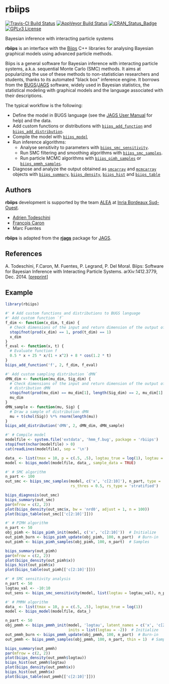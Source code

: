 rbiips
========
[![Travis-CI Build Status](https://travis-ci.org/biips/rbiips.svg?branch=master)](https://travis-ci.org/biips/rbiips)
[![AppVeyor Build Status](https://ci.appveyor.com/api/projects/status/github/biips/rbiips?branch=master&svg=true)](https://ci.appveyor.com/project/biips/rbiips)
[![CRAN_Status_Badge](http://www.r-pkg.org/badges/version/rbiips)](https://cran.r-project.org/package=rbiips)
[![GPLv3 License](https://img.shields.io/badge/license-GPLv3-blue.svg)](https://www.gnu.org/licenses/gpl-3.0.html)

Bayesian inference with interacting particle systems

**rbiips** is an interface with the [Biips][Biips website] C++ libraries for analysing
Bayesian graphical models using advanced particle methods.

Biips is a general software for Bayesian inference with interacting particle
systems, a.k.a. sequential Monte Carlo (SMC) methods. It aims at popularizing
the use of these methods to non-statistician researchers and students, thanks
to its automated "black box" inference engine. It borrows from the
[BUGS](http://www.mrc-bsu.cam.ac.uk/software/bugs/)/[JAGS][JAGS website]
software, widely used in Bayesian statistics, the statistical
modeling with graphical models and the language associated with their
descriptions.

The typical workflow is the following:

- Define the model in BUGS language (see the [JAGS User Manual][JAGS User Manual]
  for help) and the data.
- Add custom functions or distributions with 
  [`biips_add_function`](https://biips.github.io/rbiips/reference/extend-bugs.html) and 
  [`biips_add_distribution`](https://biips.github.io/rbiips/reference/extend-bugs.html).
- Compile the model with [`biips_model`](https://biips.github.io/rbiips/reference/biips_model.html)
- Run inference algorithms:
    - Analyse sensitivity to parameters with 
      [`biips_smc_sensitivity`](https://biips.github.io/rbiips/reference/biips_smc_sensitivity.html).
    - Run SMC filtering and smoothing algorithms with 
      [`biips_smc_samples`](https://biips.github.io/rbiips/reference/biips_smc_samples.html).
    - Run particle MCMC algorithms with 
      [`biips_pimh_samples`](https://biips.github.io/rbiips/reference/pimh-object.html) or
      [`biips_pmmh_samples`](https://biips.github.io/rbiips/reference/pmmh-object.html).
- Diagnose and analyze the output obtained as 
  [`smcarray`](https://biips.github.io/rbiips/reference/smcarray-object.html) and 
  [`mcmcarray`](https://biips.github.io/rbiips/reference/mcmcarray-object.html) objects with 
  [`biips_summary`](https://biips.github.io/rbiips/reference/smcarray-object.html), 
  [`biips_density`](https://biips.github.io/rbiips/reference/smcarray-object.html),
  [`biips_hist`](https://biips.github.io/rbiips/reference/smcarray-object.html) and 
  [`biips_table`](https://biips.github.io/rbiips/reference/smcarray-object.html)

Authors
----------
**rbiips** development is supported by the team
[ALEA](http://alea.bordeaux.inria.fr) at
[Inria Bordeaux Sud-Ouest](http://www.inria.fr/en/centre/bordeaux).

- [Adrien Todeschini](http://adrien.tspace.fr)
- [Francois Caron](http://www.stats.ox.ac.uk/~caron/)
- Marc Fuentes

**rbiips** is adapted from the 
[**rjags**](https://cran.r-project.org/web/packages/rjags/index.html) package 
for [JAGS][JAGS website].

References
-------------
A. Todeschini, F.Caron, M. Fuentes, P. Legrand, P. Del Moral. 
Biips: Software for Bayesian Inference with Interacting Particle Systems. 
arXiv:1412.3779, Dec. 2014. [[preprint](http://arxiv.org/abs/1412.3779)]

[Biips website]: https://biips.github.io
[JAGS website]: http://mcmc-jags.sourceforge.net/
[JAGS User Manual]: http://sourceforge.net/projects/mcmc-jags/files/Manuals/4.x/jags_user_manual.pdf/download

Example 
----------
```R
library(rbiips)

#' # Add custom functions and distributions to BUGS language
#' Add custom function `f`
f_dim <- function(x_dim, t_dim) {
  # Check dimensions of the input and return dimension of the output of function f
  stopifnot(prod(x_dim) == 1, prod(t_dim) == 1)
  x_dim
}
f_eval <- function(x, t) {
  # Evaluate function f
  0.5 * x + 25 * x/(1 + x^2) + 8 * cos(1.2 * t)
}
biips_add_function('f', 2, f_dim, f_eval)

#' Add custom sampling distribution `dMN`
dMN_dim <- function(mu_dim, Sig_dim) {
  # Check dimensions of the input and return dimension of the output of
  # distribution dMN
  stopifnot(prod(mu_dim) == mu_dim[1], length(Sig_dim) == 2, mu_dim[1] == Sig_dim)
  mu_dim
}
dMN_sample <- function(mu, Sig) {
  # Draw a sample of distribution dMN
  mu + t(chol(Sig)) %*% rnorm(length(mu))
}
biips_add_distribution('dMN', 2, dMN_dim, dMN_sample)

#' # Compile model
modelfile <- system.file('extdata', 'hmm_f.bug', package = 'rbiips')
stopifnot(nchar(modelfile) > 0)
cat(readLines(modelfile), sep = '\n')

data_ <- list(tmax = 10, p = c(.5, .5), logtau_true = log(1), logtau = log(1))
model <- biips_model(modelfile, data_, sample_data = TRUE)

#' # SMC algorithm
n_part <- 100
out_smc <- biips_smc_samples(model, c('x', 'c[2:10]'), n_part, type = 'fs',
                             rs_thres = 0.5, rs_type = 'stratified')

biips_diagnosis(out_smc)
biips_summary(out_smc)
par(mfrow = c(2, 2))
plot(biips_density(out_smc$x, bw = 'nrd0', adjust = 1, n = 100))
plot(biips_table(out_smc[['c[2:10]']]))

#' # PIMH algorithm
n_part <- 50
obj_pimh <- biips_pimh_init(model, c('x', 'c[2:10]'))  # Initialize
out_pimh_burn <- biips_pimh_update(obj_pimh, 100, n_part)  # Burn-in
out_pimh <- biips_pimh_samples(obj_pimh, 100, n_part)  # Samples

biips_summary(out_pimh)
par(mfrow = c(2, 2))
plot(biips_density(out_pimh$x))
biips_hist(out_pimh$x)
plot(biips_table(out_pimh[['c[2:10]']]))

#' # SMC sensitivity analysis
n_part <- 50
logtau_val <- -10:10
out_sens <- biips_smc_sensitivity(model, list(logtau = logtau_val), n_part)

#' # PMMH algorithm
data_ <- list(tmax = 10, p = c(.5, .5), logtau_true = log(1))
model <- biips_model(modelfile, data_)

n_part <- 50
obj_pmmh <- biips_pmmh_init(model, 'logtau', latent_names = c('x', 'c[2:10]'),
                            inits = list(logtau = -2))  # Initialize
out_pmmh_burn <- biips_pmmh_update(obj_pmmh, 100, n_part)  # Burn-in
out_pmmh <- biips_pmmh_samples(obj_pmmh, 100, n_part, thin = 1)  # Samples

biips_summary(out_pmmh)
par(mfrow = c(2, 2))
plot(biips_density(out_pmmh$logtau))
biips_hist(out_pmmh$logtau)
plot(biips_density(out_pmmh$x))
biips_hist(out_pmmh$x)
plot(biips_table(out_pmmh[['c[2:10]']]))
```
